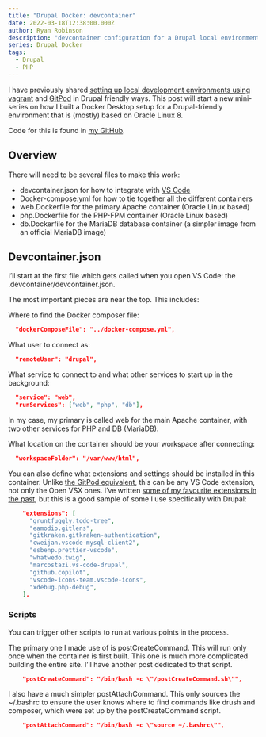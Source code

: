 ```yaml
---
title: "Drupal Docker: devcontainer"
date: 2022-03-18T12:38:00.000Z
author: Ryan Robinson
description: "devcontainer configuration for a Drupal local environment."
series: Drupal Docker
tags:
  - Drupal
  - PHP
---
```


I have previously shared [setting up local development environments using vagrant](/posts/2021/vagrant-oracle-linux-vm/) and [GitPod](/tags/gitpod-drupal/) in Drupal friendly ways. This post will start a new mini-series on how I built a Docker Desktop setup for a Drupal-friendly environment that is (mostly) based on Oracle Linux 8.

Code for this is found in [my GitHub](https://github.com/ryan-l-robinson/Drupal-Devcontainer).

## Overview

There will need to be several files to make this work:

- devcontainer.json for how to integrate with [VS Code](/tags/visual-studio-code/)
- Docker-compose.yml for how to tie together all the different containers
- web.Dockerfile for the primary Apache container (Oracle Linux based)
- php.Dockerfile for the PHP-FPM container (Oracle Linux based)
- db.Dockerfile for the MariaDB database container (a simpler image from an official MariaDB image)

## Devcontainer.json

I’ll start at the first file which gets called when you open VS Code: the .devcontainer/devcontainer.json.

The most important pieces are near the top. This includes:

Where to find the Docker composer file:

```json
  "dockerComposeFile": "../docker-compose.yml",
```

What user to connect as:

```json
  "remoteUser": "drupal",
```

What service to connect to and what other services to start up in the background:

```json
  "service": "web",
  "runServices": ["web", "php", "db"],
```

In my case, my primary is called web for the main Apache container, with two other services for PHP and DB (MariaDB).

What location on the container should be your workspace after connecting:

```json
  "workspaceFolder": "/var/www/html",
```

You can also define what extensions and settings should be installed in this container. Unlike [the GitPod equivalent](/websites/drupal/drupal-gitpod-container-2-gitpod-yml/), this can be any VS Code extension, not only the Open VSX ones. I’ve written [some of my favourite extensions in the past](/websites/favourite-visual-studio-code-extensions/), but this is a good sample of some I use specifically with Drupal:

```json
    "extensions": [
      "gruntfuggly.todo-tree",
      "eamodio.gitlens",
      "gitkraken.gitkraken-authentication",
      "cweijan.vscode-mysql-client2",
      "esbenp.prettier-vscode",
      "whatwedo.twig",
      "marcostazi.vs-code-drupal",
      "github.copilot",
      "vscode-icons-team.vscode-icons",
      "xdebug.php-debug",
    ],
```

### Scripts

You can trigger other scripts to run at various points in the process.

The primary one I made use of is postCreateCommand. This will run only once when the container is first built. This one is much more complicated building the entire site. I’ll have another post dedicated to that script.

```json
    "postCreateCommand": "/bin/bash -c \"/postCreateCommand.sh\"",
```

I also have a much simpler postAttachCommand. This only sources the ~/.bashrc to ensure the user knows where to find commands like drush and composer, which were set up by the postCreateCommand script.

```json
    "postAttachCommand": "/bin/bash -c \"source ~/.bashrc\"",
```

